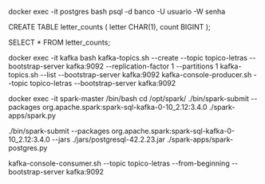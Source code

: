 docker exec -it postgres bash
psql -d banco -U usuario -W
senha

CREATE TABLE letter_counts (
    letter CHAR(1),
    count BIGINT
);

SELECT * FROM letter_counts;


docker exec -it kafka bash
kafka-topics.sh --create --topic topico-letras --bootstrap-server kafka:9092 --replication-factor 1 --partitions 1
kafka-topics.sh --list --bootstrap-server kafka:9092
kafka-console-producer.sh --topic topico-letras --bootstrap-server kafka:9092


docker exec -it spark-master /bin/bash
cd /opt/spark/
./bin/spark-submit --packages org.apache.spark:spark-sql-kafka-0-10_2.12:3.4.0 ./spark-apps/spark.py


./bin/spark-submit --packages org.apache.spark:spark-sql-kafka-0-10_2.12:3.4.0 --jars ./jars/postgresql-42.2.23.jar ./spark-apps/spark-postgres.py

kafka-console-consumer.sh --topic topico-letras --from-beginning --bootstrap-server kafka:9092
